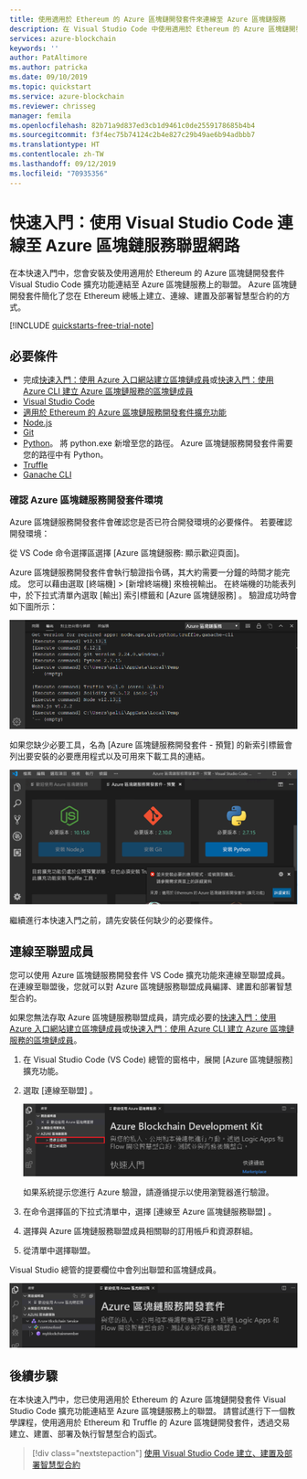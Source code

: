 ```yaml
---
title: 使用適用於 Ethereum 的 Azure 區塊鏈開發套件來連線至 Azure 區塊鏈服務
description: 在 Visual Studio Code 中使用適用於 Ethereum 的 Azure 區塊鏈開發套件擴充功能連線到 Azure 區塊鏈服務聯盟網路
services: azure-blockchain
keywords: ''
author: PatAltimore
ms.author: patricka
ms.date: 09/10/2019
ms.topic: quickstart
ms.service: azure-blockchain
ms.reviewer: chrisseg
manager: femila
ms.openlocfilehash: 82b71a9d837ed3cb1d9461c0de2559178685b4b4
ms.sourcegitcommit: f3f4ec75b74124c2b4e827c29b49ae6b94adbbb7
ms.translationtype: HT
ms.contentlocale: zh-TW
ms.lasthandoff: 09/12/2019
ms.locfileid: "70935356"
---
```

# <a name="quickstart-use-visual-studio-code-to-connect-to-an-azure-blockchain-service-consortium-network"></a>快速入門：使用 Visual Studio Code 連線至 Azure 區塊鏈服務聯盟網路

在本快速入門中，您會安裝及使用適用於 Ethereum 的 Azure 區塊鏈開發套件 Visual Studio Code 擴充功能連結至 Azure 區塊鏈服務上的聯盟。 Azure 區塊鏈開發套件簡化了您在 Ethereum 總帳上建立、連線、建置及部署智慧型合約的方式。 

[!INCLUDE [quickstarts-free-trial-note](../../../includes/quickstarts-free-trial-note.md)]

## <a name="prerequisites"></a>必要條件

* 完成[快速入門：使用 Azure 入口網站建立區塊鏈成員](create-member.md)或[快速入門：使用 Azure CLI 建立 Azure 區塊鏈服務的區塊鏈成員](create-member-cli.md)
* [Visual Studio Code](https://code.visualstudio.com/Download)
* [適用於 Ethereum 的 Azure 區塊鏈服務開發套件擴充功能](https://marketplace.visualstudio.com/items?itemName=AzBlockchain.azure-blockchain)
* [Node.js](https://nodejs.org)
* [Git](https://git-scm.com)
* [Python](https://www.python.org/downloads/release/python-2715/)。 將 python.exe 新增至您的路徑。 Azure 區塊鏈服務開發套件需要您的路徑中有 Python。
* [Truffle](https://www.trufflesuite.com/docs/truffle/getting-started/installation)
* [Ganache CLI](https://github.com/trufflesuite/ganache-cli)

### <a name="verify-azure-blockchain-development-kit-environment"></a>確認 Azure 區塊鏈服務開發套件環境

Azure 區塊鏈服務開發套件會確認您是否已符合開發環境的必要條件。 若要確認開發環境：

從 VS Code 命令選擇區選擇 [Azure 區塊鏈服務:  顯示歡迎頁面]。

Azure 區塊鏈服務開發套件會執行驗證指令碼，其大約需要一分鐘的時間才能完成。 您可以藉由選取 [終端機] > [新增終端機]  來檢視輸出。 在終端機的功能表列中，於下拉式清單內選取 [輸出]  索引標籤和 [Azure 區塊鏈服務]  。 驗證成功時會如下圖所示：

![有效的開發環境](./media/connect-vscode/valid-environment.png)

 如果您缺少必要工具，名為 [Azure 區塊鏈服務開發套件 - 預覽]  的新索引標籤會列出要安裝的必要應用程式以及可用來下載工具的連結。

![開發套件所需的應用程式](./media/connect-vscode/required-apps.png)

繼續進行本快速入門之前，請先安裝任何缺少的必要條件。

## <a name="connect-to-consortium-member"></a>連線至聯盟成員

您可以使用 Azure 區塊鏈服務開發套件 VS Code 擴充功能來連線至聯盟成員。 在連線至聯盟後，您就可以對 Azure 區塊鏈服務聯盟成員編譯、建置和部署智慧型合約。

如果您無法存取 Azure 區塊鏈服務聯盟成員，請完成必要的[快速入門：使用 Azure 入口網站建立區塊鏈成員](create-member.md)或[快速入門：使用 Azure CLI 建立 Azure 區塊鏈服務的區塊鏈成員](create-member-cli.md)。

1. 在 Visual Studio Code (VS Code) 總管的窗格中，展開 [Azure 區塊鏈服務]  擴充功能。
1. 選取 [連線至聯盟]  。

   ![連線至聯盟](./media/connect-vscode/connect-consortium.png)

    如果系統提示您進行 Azure 驗證，請遵循提示以使用瀏覽器進行驗證。
1. 在命令選擇區的下拉式清單中，選擇 [連線至 Azure 區塊鏈服務聯盟]  。
1. 選擇與 Azure 區塊鏈服務聯盟成員相關聯的訂用帳戶和資源群組。
1. 從清單中選擇聯盟。

Visual Studio 總管的提要欄位中會列出聯盟和區塊鏈成員。

![總管中顯示的聯盟](./media/connect-vscode/consortium-node.png)

## <a name="next-steps"></a>後續步驟

在本快速入門中，您已使用適用於 Ethereum 的 Azure 區塊鏈開發套件 Visual Studio Code 擴充功能連結至 Azure 區塊鏈服務上的聯盟。 請嘗試進行下一個教學課程，使用適用於 Ethereum 和 Truffle 的 Azure 區塊鏈開發套件，透過交易建立、建置、部署及執行智慧型合約函式。

> [!div class="nextstepaction"]
> [使用 Visual Studio Code 建立、建置及部署智慧型合約](send-transaction.md)